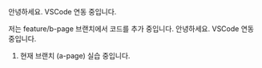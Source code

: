 안녕하세요. VSCode 연동 중입니다.

저는 feature/b-page 브랜치에서 코드를 추가 중입니다.
안녕하세요. VSCode 연동 중입니다.

1. 현재 브랜치 (a-page) 실습 중입니다.
